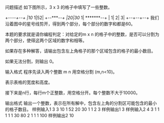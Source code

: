 问题描述
如下图所示，3 x 3 的格子中填写了一些整数。

+--*--+--+
|10* 1|52|
+--****--+
|20|30* 1|
*******--+
| 1| 2| 3|
+--+--+--+
我们沿着图中的星号线剪开，得到两个部分，每个部分的数字和都是60。

本题的要求就是请你编程判定：对给定的m x n 的格子中的整数，是否可以分割为两个部分，使得这两个区域的数字和相等。

如果存在多种解答，请输出包含左上角格子的那个区域包含的格子的最小数目。

如果无法分割，则输出 0。

输入格式
程序先读入两个整数 m n 用空格分割 (m,n<10)。

表示表格的宽度和高度。

接下来是n行，每行m个正整数，用空格分开。每个整数不大于10000。

输出格式
输出一个整数，表示在所有解中，包含左上角的分割区可能包含的最小的格子数目。
样例输入1
3 3
10 1 52
20 30 1
1 2 3
样例输出1
3
样例输入2
4 3
1 1 1 1
1 30 80 2
1 1 1 100
样例输出2
10